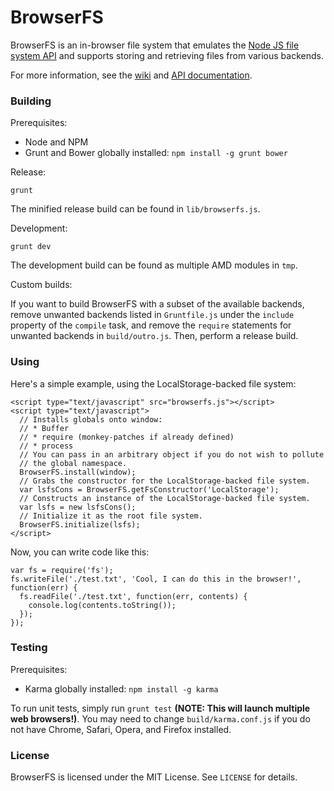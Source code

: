 BrowserFS
=========

BrowserFS is an in-browser file system that emulates the [Node JS file system API](http://nodejs.org/api/fs.html) and supports storing and retrieving files from various backends.

For more information, see the [wiki](https://github.com/jvilk/BrowserFS/wiki) and [API documentation](http://jvilk.github.io/BrowserFS/).

### Building

Prerequisites:

* Node and NPM
* Grunt and Bower globally installed: `npm install -g grunt bower`

Release:
```
grunt
```

The minified release build can be found in `lib/browserfs.js`.

Development:
```
grunt dev
```

The development build can be found as multiple AMD modules in `tmp`.

Custom builds:

If you want to build BrowserFS with a subset of the available backends,
remove unwanted backends listed in `Gruntfile.js` under the `include`
property of the `compile` task, and remove the `require` statements for
unwanted backends in `build/outro.js`. Then, perform a release build.

### Using
Here's a simple example, using the LocalStorage-backed file system:
```
<script type="text/javascript" src="browserfs.js"></script>
<script type="text/javascript">
  // Installs globals onto window:
  // * Buffer
  // * require (monkey-patches if already defined)
  // * process
  // You can pass in an arbitrary object if you do not wish to pollute
  // the global namespace.
  BrowserFS.install(window);
  // Grabs the constructor for the LocalStorage-backed file system.
  var lsfsCons = BrowserFS.getFsConstructor('LocalStorage');
  // Constructs an instance of the LocalStorage-backed file system.
  var lsfs = new lsfsCons();
  // Initialize it as the root file system.
  BrowserFS.initialize(lsfs);
</script>
```

Now, you can write code like this:
```
var fs = require('fs');
fs.writeFile('./test.txt', 'Cool, I can do this in the browser!', function(err) {
  fs.readFile('./test.txt', function(err, contents) {
    console.log(contents.toString());
  });
});
```

### Testing

Prerequisites:

* Karma globally installed: `npm install -g karma`

To run unit tests, simply run `grunt test` **(NOTE: This will launch multiple web browsers!)**. You may need to change `build/karma.conf.js` if you do not have Chrome, Safari, Opera, and Firefox installed.

### License

BrowserFS is licensed under the MIT License. See `LICENSE` for details.
